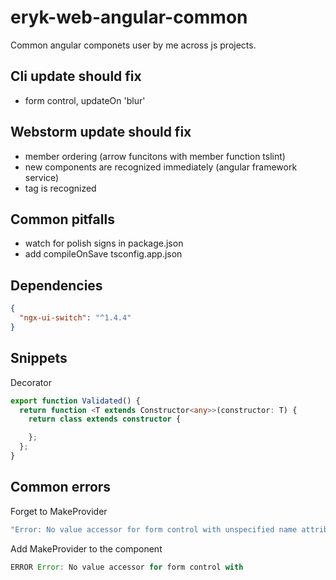 # eryk-web-angular-common
Common angular componets user by me across js projects.

## Cli update should fix
- form control, updateOn 'blur'

## Webstorm update should fix
- member ordering (arrow funcitons with member function tslint)
- new components are recognized immediately (angular framework service)
- <ng-content> tag is recognized

## Common pitfalls
- watch for polish signs in package.json
- add compileOnSave tsconfig.app.json

## Dependencies 
```json
{
  "ngx-ui-switch": "^1.4.4"
}
```

## Snippets
Decorator
```typescript
export function Validated() {
  return function <T extends Constructor<any>>(constructor: T) {
    return class extends constructor {

    };
  };
}
```

## Common errors
Forget to MakeProvider
```javascript
"Error: No value accessor for form control with unspecified name attribute"
```
Add MakeProvider to the component
```js
ERROR Error: No value accessor for form control with
```

